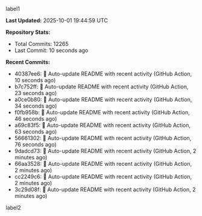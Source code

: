 
label1 
<!-- ACTIVITY_START -->
**Last Updated:** 2025-10-01 19:44:59 UTC

**Repository Stats:**
- Total Commits: 12265
- Last Commit: 10 seconds ago

**Recent Commits:**
- 40387ee6: 🤖 Auto-update README with recent activity (GitHub Action, 10 seconds ago)
- b7c752ff: 🤖 Auto-update README with recent activity (GitHub Action, 23 seconds ago)
- a0ce0b80: 🤖 Auto-update README with recent activity (GitHub Action, 34 seconds ago)
- f0fb958b: 🤖 Auto-update README with recent activity (GitHub Action, 46 seconds ago)
- a69c83f5: 🤖 Auto-update README with recent activity (GitHub Action, 63 seconds ago)
- 56661302: 🤖 Auto-update README with recent activity (GitHub Action, 76 seconds ago)
- 9dadcd73: 🤖 Auto-update README with recent activity (GitHub Action, 2 minutes ago)
- 66aa3528: 🤖 Auto-update README with recent activity (GitHub Action, 2 minutes ago)
- cc2249c6: 🤖 Auto-update README with recent activity (GitHub Action, 2 minutes ago)
- 3c29d08f: 🤖 Auto-update README with recent activity (GitHub Action, 2 minutes ago)
<!-- ACTIVITY_END -->

label2
